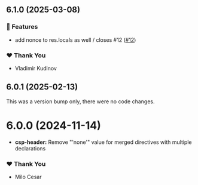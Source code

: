 ## 6.1.0 (2025-03-08)

### 🚀 Features

- add nonce to res.locals as well / closes #12 ([#12](https://github.com/frux/csp/issues/12))

### ❤️  Thank You

- Vladimir Kudinov

## 6.0.1 (2025-02-13)

This was a version bump only, there were no code changes.

# 6.0.0 (2024-11-14)

- **csp-header:** Remove "'none'" value for merged directives with multiple declarations

### ❤️ Thank You

- Milo Cesar